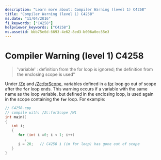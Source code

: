 ```yaml
---
description: "Learn more about: Compiler Warning (level 1) C4258"
title: "Compiler Warning (level 1) C4258"
ms.date: "11/04/2016"
f1_keywords: ["C4258"]
helpviewer_keywords: ["C4258"]
ms.assetid: bbb75e6d-6693-4e62-8ed3-b006a0ec55e3
---
```

# Compiler Warning (level 1) C4258

> 'variable' : definition from the for loop is ignored; the definition from the enclosing scope is used"

Under [/Ze](../../build/reference/za-ze-disable-language-extensions.md) and [/Zc:forScope](../../build/reference/zc-forscope-force-conformance-in-for-loop-scope.md), variables defined in a [for](../../cpp/for-statement-cpp.md) loop go out of scope after the **`for`** loop ends. This warning occurs if a variable with the same name as the loop variable, but defined in the enclosing loop, is used again in the scope containing the **`for`** loop. For example:

```cpp
// C4258.cpp
// compile with: /Zc:forScope /W1
int main()
{
   int i;
   {
      for (int i =0; i < 1; i++)
         ;
      i = 20;   // C4258 i (in for loop) has gone out of scope
   }
}
```
